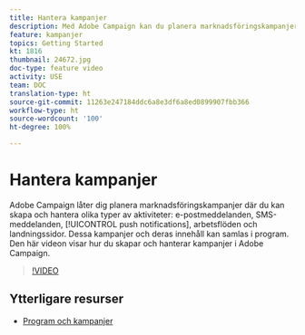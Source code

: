 ```yaml
---
title: Hantera kampanjer
description: Med Adobe Campaign kan du planera marknadsföringskampanjer där du kan skapa och hantera olika typer av aktiviteter. Den här videon visar hur du skapar och hanterar kampanjer i Adobe Campaign.
feature: kampanjer
topics: Getting Started
kt: 1816
thumbnail: 24672.jpg
doc-type: feature video
activity: USE
team: DOC
translation-type: ht
source-git-commit: 11263e247184ddc6a8e3df6a8ed0899907fbb366
workflow-type: ht
source-wordcount: '100'
ht-degree: 100%

---
```



# Hantera kampanjer

Adobe Campaign låter dig planera marknadsföringskampanjer där du kan skapa och hantera olika typer av aktiviteter: e-postmeddelanden, SMS-meddelanden, [!UICONTROL push notifications], arbetsflöden och landningssidor. Dessa kampanjer och deras innehåll kan samlas i program. Den här videon visar hur du skapar och hanterar kampanjer i Adobe Campaign.

>[!VIDEO](https://video.tv.adobe.com/v/24672?quality=12)

## Ytterligare resurser

* [Program och kampanjer](https://experienceleague.adobe.com/docs/campaign-standard/using/getting-started/marketing-plans/programs-and-campaigns.html?lang=sv)
